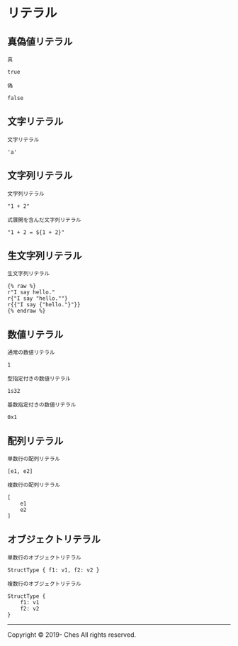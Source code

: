 # リテラル

## 真偽値リテラル

`真`

```
true
```

`偽`

```
false
```

## 文字リテラル

`文字リテラル`

```
'a'
```

## 文字列リテラル

`文字列リテラル`

```
"1 + 2"
```

`式展開を含んだ文字列リテラル`

```
"1 + 2 = ${1 + 2}"
```

## 生文字列リテラル

`生文字列リテラル`

<!-- Jekyll の Liquid syntax error を回避するため raw タグを使う -->

```
{% raw %}
r"I say hello."
r{"I say "hello.""}
r{{"I say {"hello."}"}}
{% endraw %}
```

## 数値リテラル

`通常の数値リテラル`

```
1
```

`型指定付きの数値リテラル`

```
1s32
```

`基数指定付きの数値リテラル`

```
0x1
```

## 配列リテラル

`単数行の配列リテラル`

```
[e1, e2]
```

`複数行の配列リテラル`

```
[
    e1
    e2
]
```

## オブジェクトリテラル

`単数行のオブジェクトリテラル`

```
StructType { f1: v1, f2: v2 }
```

`複数行のオブジェクトリテラル`

```
StructType {
    f1: v1
    f2: v2
}
```

---

Copyright © 2019- Ches All rights reserved.
